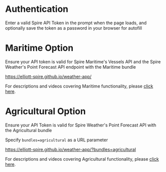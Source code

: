 # Authentication

Enter a valid Spire API Token in the prompt when the page loads, and optionally save the token as a password in your browser for autofill

# Maritime Option

Ensure your API token is valid for Spire Maritime's Vessels API and the Spire Weather's Point Forecast API endpoint with the Maritime bundle

https://elliott-spire.github.io/weather-app/

For descriptions and videos covering Maritime functionality, please [click here](https://6779491.hs-sites.com/knowledge/how-can-spire-maritime-weather-data-be-used-in-a-web-app).

# Agricultural Option

Ensure your API Token is valid for Spire Weather's Point Forecast API with the Agricultural bundle

Specify `bundles=agricultural` as a URL parameter

https://elliott-spire.github.io/weather-app/?bundles=agricultural

For descriptions and videos covering Agricultural functionality, please [click here](https://6779491.hs-sites.com/knowledge/how-can-spire-agricultural-weather-data-be-used-in-a-web-app).
